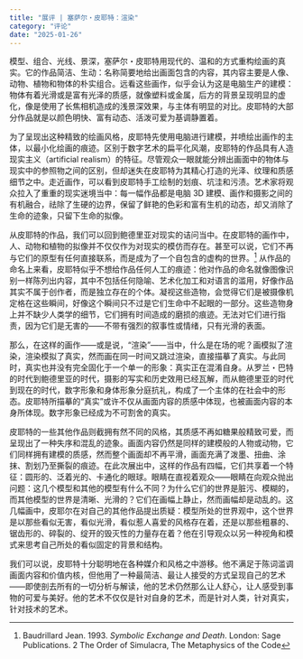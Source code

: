 ```yaml
---
title: "展评 | 塞萨尔・皮耶特：渲染"
category: "评论"
date: "2025-01-26"
---
```


模型、组合、光线、景深，塞萨尔・皮耶特用现代的、温和的方式重构绘画的真实。它的作品简洁、生动：名称简要地给出画面包含的内容，其内容主要是人像、动物、植物和物体的朴实组合。远看这些画作，似乎会认为这是电脑生产的建模：物体有着光滑或是富有光泽的质感，就像塑料或金属，后方的背景呈现明显的虚化，像是使用了长焦相机造成的浅景深效果，与主体有明显的对比。皮耶特的大部分作品就是以颜色明快、富有动态、活泼可爱为基调静置着。

为了呈现出这种精致的绘画风格，皮耶特先使用电脑进行建模，并喷绘出画作的主体，以最小化绘画的痕迹。区别于数字艺术的扁平化风潮，皮耶特的作品具有人造现实主义（artificial realism）的特征。尽管观众一眼就能分辨出画面中的物体与现实中的参照物之间的区别，但却迷失在皮耶特为其精心打造的光泽、纹理和质感细节之中。走近画作，可以看到皮耶特手工绘制的划痕、坑洼和污渍。艺术家将观众拉入了重重的现实迷境当中：每一幅作品都是电脑 3D 建模、画作和摄影之间的有机融合，祛除了生硬的边界，保留了鲜艳的色彩和富有生机的动态，却又消除了生命的迹象，只留下生命的拟像。

从皮耶特的作品，我们可以回到鲍德里亚对现实的诘问当中。在皮耶特的画作中，人、动物和植物的拟像并不仅仅作为对现实的模仿而存在。甚至可以说，它们不再与它们的原型有任何直接联系，而是成为了一个自包含的虚构的世界。[^1] 从作品的命名上来看，皮耶特似乎不想给作品任何人工的痕迹：他对作品的命名就像图像识别一样陈列出内容，其中不包括任何隐喻、艺术化加工和对语言的滥用，好像作品其实不属于创作者，而是独立存在的个体。凝视这些造物，会觉得它们是被摄像机定格在这些瞬间，好像这个瞬间只不过是它们生命中不起眼的一部分。这些造物身上并不缺少人类学的细节，它们拥有时间造成的磨损的痕迹。无法对它们进行指责，因为它们是无害的——不带有强烈的叙事性或情绪，只有光滑的表面。

那么，在这样的画作——或是说，“渲染”——当中，什么是在场的呢？画模拟了渲染，渲染模拟了真实，然而画在同一时间又跳过渲染，直接描摹了真实。与此同时，真实也并没有完全固化于一个单一的形象：真实正在混淆自身。从罗兰・巴特的时代到鲍德里亚的时代，摄影的写实和历史效用已经瓦解，而从鲍德里亚的时代到现在的时代，数字形象和身体形象分庭抗礼，构成了一个主体的在社会中的形态。皮耶特所描摹的“真实”或许不仅从画面内容的质感中体现，也被画面内容的本身所体现。数字形象已经成为不可割舍的真实。

皮耶特的一些其他作品则截拥有然不同的风格，其质感不再如糖果般精致可爱，而呈现出了一种失序和混乱的迹象。画面内容仍然是同样的建模般的人物或动物，它们同样拥有建模的质感，然而整个画面却不再平滑，画面充满了泼墨、扭曲、涂抹、割划乃至撕裂的痕迹。在此次展出中，这样的作品有四幅，它们共享着一个特征：圆形的、泛着光的、卡通化的眼球。眼睛在直视着观众——眼睛在向观众抛出问题：这几个模型和其他的模型有什么不同？为什么它们的世界是脏污、模糊的，而其他模型的世界是清晰、光滑的？它们在画幅上静止，然而画幅却是动乱的。这几幅画中，皮耶尔在对自己的其他作品提出质疑：模型所处的世界观中，这个世界是以那些看似无害，看似光滑，看似惹人喜爱的风格存在着，还是以那些粗暴的、锯齿形的、碎裂的、绽开的毁灭性的力量存在着？他在引导观众以另一种视角和模式来思考自己所处的看似固定的背景和结构。

我们可以说，皮耶特十分聪明地在各种媒介和风格之中游移。他不满足于陈词滥调画面内容和价值内核，但他用了一种最简洁、最让人接受的方式呈现自己的艺术——即使剖去所有的一切分析与解读，他的艺术仍然那么让人舒心，让人感受到事物的可爱与美好。他的艺术不仅仅是针对自身的艺术，而是针对人类，针对真实，针对技术的艺术。


[^1]: Baudrillard Jean. 1993. _Symbolic Exchange and Death_. London: Sage Publications. 2 The Order of Simulacra, The Metaphysics of the Code
